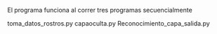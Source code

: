 El programa funciona al correr tres programas secuencialmente

toma_datos_rostros.py
capaoculta.py
Reconocimiento_capa_salida.py